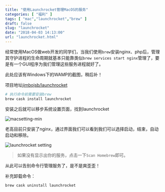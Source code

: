 ```yaml
---
title: "使用Launchrocket管理MacOS的服务"
categories: [ "福利" ]
tags: [ "mac","launchrocket","brew" ]
draft: false
slug: "launchrocket"
date: "2018-04-03 14:13:00"
url: "launchrocket.html"
---
```


经常使用MacOS做web开发的同学们，当我们使用`brew`安装nginx、php后，管理其守护进程的生命周期就基本只能靠类似`brew services start nginx`管理了，要是有一个GUI程序为我们管理这些服务进程就好了。


<!--more-->


此处应该有Windows下的WAMP的截图，稍后补！


项目地址[jimbojsb/launchrocket][1]



```bash
# 执行命令前需要安装brew
brew cask install launchrocket
```


安装之后就可以移步系统设置页面，找到launchrocket

![macsetting-min][2]

老高目前只安装了nginx，通过界面我们可以看到我们可以选择启动，结束，自动启动和移除。

![launchrocket setting][3]

> 如果没有显示出你的服务，点击一下`Scan Homebrew`即可。

从此可以告别命令行管理服务了，是不是爽歪歪！

补充卸载命令：

```bash
brew cask uninstall launchrocket
```


  [1]: https://github.com/jimbojsb/launchrocket
  [2]: https://blog.phpgao.com/usr/uploads/2018/04/2390127098.png
  [3]: https://blog.phpgao.com/usr/uploads/2018/04/3193128308.png
